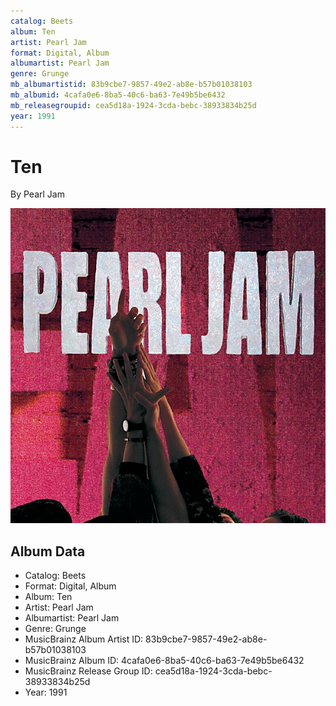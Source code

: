 ```yaml
---
catalog: Beets
album: Ten
artist: Pearl Jam
format: Digital, Album
albumartist: Pearl Jam
genre: Grunge
mb_albumartistid: 83b9cbe7-9857-49e2-ab8e-b57b01038103
mb_albumid: 4cafa0e6-8ba5-40c6-ba63-7e49b5be6432
mb_releasegroupid: cea5d18a-1924-3cda-bebc-38933834b25d
year: 1991
---
```


# Ten

By Pearl Jam

![](../../assets/beetscovers/Pearl_Jam-Ten.jpg)

## Album Data

- Catalog: Beets
- Format: Digital, Album
- Album: Ten
- Artist: Pearl Jam
- Albumartist: Pearl Jam
- Genre: Grunge
- MusicBrainz Album Artist ID: 83b9cbe7-9857-49e2-ab8e-b57b01038103
- MusicBrainz Album ID: 4cafa0e6-8ba5-40c6-ba63-7e49b5be6432
- MusicBrainz Release Group ID: cea5d18a-1924-3cda-bebc-38933834b25d
- Year: 1991

